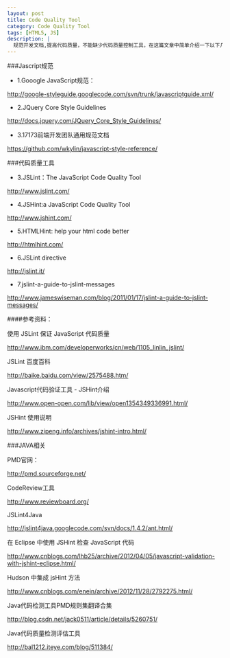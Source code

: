 ```yaml
---
layout: post
title: Code Quality Tool
category: Code Quality Tool
tags: [HTML5, JS]
description: |
  规范开发文档,提高代码质量，不能缺少代码质量控制工具，在这篇文章中简单介绍一下以下几个工具：HTMLHint/JSLint/JSHint/PDM/ReviewBoard
---
```


###Jascript规范
+ 1.Gooogle JavaScript规范：

<http://google-styleguide.googlecode.com/svn/trunk/javascriptguide.xml/>

+ 2.JQuery Core Style Guidelines

<http://docs.jquery.com/JQuery_Core_Style_Guidelines/>

+ 3.17173前端开发团队通用规范文档

<https://github.com/wkylin/javascript-style-reference/>

###代码质量工具

+ 3.JSLint：The JavaScript Code Quality Tool

<http://www.jslint.com/>

+ 4.JSHint:a JavaScript Code Quality Tool

<http://www.jshint.com/>

+ 5.HTMLHint: help your html code better

<http://htmlhint.com/>

+ 6.JSLint directive

<http://jslint.it/>

+ 7.jslint-a-guide-to-jslint-messages

<http://www.jameswiseman.com/blog/2011/01/17/jslint-a-guide-to-jslint-messages/>

####参考资料：

使用 JSLint 保证 JavaScript 代码质量

<http://www.ibm.com/developerworks/cn/web/1105_linlin_jslint/>

JSLint 百度百科

<http://baike.baidu.com/view/2575488.htm/>

Javascript代码验证工具 - JSHint介绍

<http://www.open-open.com/lib/view/open1354349336991.html/>


JSHint 使用说明

<http://www.zipeng.info/archives/jshint-intro.html/>


###JAVA相关

PMD官网：

<http://pmd.sourceforge.net/>

CodeReview工具

<http://www.reviewboard.org/>

JSLint4Java

<http://jslint4java.googlecode.com/svn/docs/1.4.2/ant.html/>

在 Eclipse 中使用 JSHint 检查 JavaScript 代码

<http://www.cnblogs.com/lhb25/archive/2012/04/05/javascript-validation-with-jshint-eclipse.html/>

Hudson 中集成 jsHint 方法

<http://www.cnblogs.com/enein/archive/2012/11/28/2792275.html/>

Java代码检测工具PMD规则集翻译合集

<http://blog.csdn.net/jack0511/article/details/5260751/>

Java代码质量检测评估工具

<http://bal1212.iteye.com/blog/511384/>
